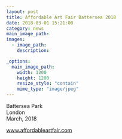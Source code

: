 ```yaml
---
layout: post
title: Affordable Art Fair Battersea 2018
date: 2018-03-01 15:21:00
category: news
main_image_path: 
images:
  - image_path: 
    description:

_options:
  main_image_path:
    width: 1200
    height: 1200
    resize_style: "contain"
    mime_type: "image/jpeg"
---
```



Battersea Park  
London  
March, 2018  

<a href="http://ww.affordableartfair.com">www.affordableartfair.com</a>